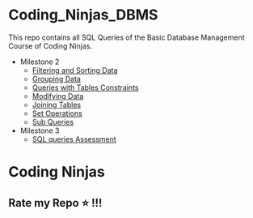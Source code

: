 # Coding_Ninjas_DBMS
This repo contains all SQL Queries of the Basic Database Management Course of Coding Ninjas.

- Milestone 2
  - [Filtering and Sorting Data](./filteringandsortingdata)
  - [Grouping Data](./groupingdata)
  - [Queries with Tables Constraints](./querieswithtablesconstraints/)
  - [Modifying Data](./modifyingdata/)
  - [Joining Tables](./joiningtables/)
  - [Set Operations](./setoperations/)
  - [Sub Queries](./subqueries/)
- Milestone 3
  - [SQL queries Assessment](./SQLqueriesAssessment/)
# Coding Ninjas
## Rate my Repo ⭐ !!!

